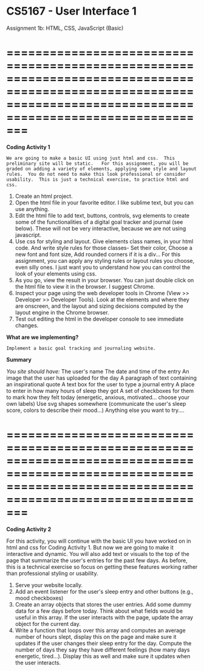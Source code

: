# CS5167 - User Interface 1
Assignment 1b: HTML, CSS, JavaScript (Basic)

# ===============================================================================================================================================================

**Coding Activity 1**

    We are going to make a basic UI using just html and css.  This preliminary site will be static.   For this assignment, you will be graded on adding a variety of elements, applying some style and layout rules.  You do not need to make this look professional or consider usability.  This is just a technical exercise, to practice html and css.  

1.  Create an html project.
2.  Open the html file in your favorite editor.  I like sublime text, but you can use anything. 
3.  Edit the html file to add text, buttons, controls, svg elements to create some of the functionalities of a digital goal tracker and journal (see below).  These will not be very interactive, because we are not using javascript. 
4. Use css for styling and layout.  Give elements class names, in your html code.  And write style rules for those classes- Set their color, Choose a new font and font size, Add rounded corners if it is a div...  For this assignment, you can apply any styling rules or layout rules you choose, even silly ones.  I just want you to understand how you can control the look of your elements using css.  
5. As you go, view the result in your browser.  You can just double click on the html file to view it in the browser.  I suggest Chrome. 
6. Inspect your page using the web developer tools in Chrome (View >> Developer >> Developer Tools).  Look at the elements and where they are onscreen, and the layout and sizing decisions computed by the layout engine in the Chrome browser.  
7. Test out editing the html in the developer console to see immediate changes.  

**What are we implementing?**

    Implement a basic goal tracking and journaling website. 

**Summary**

_You site should have:_
    The user's name
    The date and time of the entry
    An image that the user has uploaded for the day
    A paragraph of text containing an inspirational quote
    A text box for the user to type a journal entry
    A place to enter in how many hours of sleep they got
    A set of checkboxes for them to mark how they felt today (energetic, anxious, motivated... choose your own labels)
    Use svg shapes somewhere (communicate the user's sleep score, colors to describe their mood...)
    Anything else you want to try.... 


# ===============================================================================================================================================================



**Coding Activity 2**

For this activity, you will continue with the basic UI you have worked on in html and css for Coding Activity 1.   But now we are going to make it interactive and dynamic.  You will also add text or visuals to the top of the page that summarize the user's entries for the past few days.  As before, this is a technical exercise so focus on getting these features working rather than professional styling or usability.  

1. Serve your website locally.
2. Add an event listener for the user's sleep entry and other buttons (e.g., mood checkboxes)
3. Create an array objects that stores the user entries.  Add some dummy data for a few days before today.  Think about what fields would be useful in this array.  If the user interacts with the page, update the array object for the current day. 
4. Write a function that loops over this array and computes an average number of hours slept, display this on the page and make sure it updates if the user changes their sleep entry for the day.   Compute the number of days they say they have different feelings (how many days energetic, tired...).  Display this as well and make sure it updates when the user interacts.  
